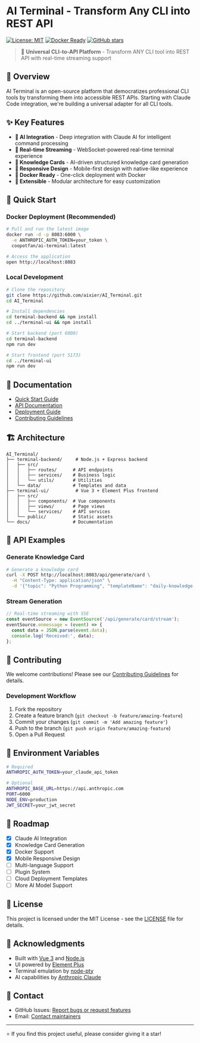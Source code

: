 # AI Terminal - Transform Any CLI into REST API

[![License: MIT](https://img.shields.io/badge/License-MIT-yellow.svg)](https://opensource.org/licenses/MIT)
[![Docker Ready](https://img.shields.io/badge/Docker-Ready-blue)](https://hub.docker.com/r/coopotfan/ai-terminal)
[![GitHub stars](https://img.shields.io/github/stars/aixier/AI_Terminal?style=social)](https://github.com/aixier/AI_Terminal/stargazers)

> 🚀 **Universal CLI-to-API Platform** - Transform ANY CLI tool into REST API with real-time streaming support

## 🌟 Overview

AI Terminal is an open-source platform that democratizes professional CLI tools by transforming them into accessible REST APIs. Starting with Claude Code integration, we're building a universal adapter for all CLI tools.

## ✨ Key Features

- **🤖 AI Integration** - Deep integration with Claude AI for intelligent command processing
- **🔄 Real-time Streaming** - WebSocket-powered real-time terminal experience
- **🎨 Knowledge Cards** - AI-driven structured knowledge card generation
- **📱 Responsive Design** - Mobile-first design with native-like experience
- **🐳 Docker Ready** - One-click deployment with Docker
- **🔌 Extensible** - Modular architecture for easy customization

## 🚀 Quick Start

### Docker Deployment (Recommended)

```bash
# Pull and run the latest image
docker run -d -p 8083:6000 \
  -e ANTHROPIC_AUTH_TOKEN=your_token \
  coopotfan/ai-terminal:latest

# Access the application
open http://localhost:8083
```

### Local Development

```bash
# Clone the repository
git clone https://github.com/aixier/AI_Terminal.git
cd AI_Terminal

# Install dependencies
cd terminal-backend && npm install
cd ../terminal-ui && npm install

# Start backend (port 6000)
cd terminal-backend
npm run dev

# Start frontend (port 5173)
cd ../terminal-ui
npm run dev
```

## 📖 Documentation

- [Quick Start Guide](./docs/user-guides/quickstart.md)
- [API Documentation](./docs/api/README.md)
- [Deployment Guide](./docs/deployment/docker.md)
- [Contributing Guidelines](./docs/contributing/CONTRIBUTING.md)

## 🏗️ Architecture

```
AI_Terminal/
├── terminal-backend/     # Node.js + Express backend
│   ├── src/
│   │   ├── routes/      # API endpoints
│   │   ├── services/    # Business logic
│   │   └── utils/       # Utilities
│   └── data/            # Templates and data
├── terminal-ui/          # Vue 3 + Element Plus frontend
│   ├── src/
│   │   ├── components/  # Vue components
│   │   ├── views/       # Page views
│   │   └── services/    # API services
│   └── public/          # Static assets
└── docs/                # Documentation
```

## 🔌 API Examples

### Generate Knowledge Card

```bash
# Generate a knowledge card
curl -X POST http://localhost:8083/api/generate/card \
  -H "Content-Type: application/json" \
  -d '{"topic": "Python Programming", "templateName": "daily-knowledge-card-template.md"}'
```

### Stream Generation

```javascript
// Real-time streaming with SSE
const eventSource = new EventSource('/api/generate/card/stream');
eventSource.onmessage = (event) => {
  const data = JSON.parse(event.data);
  console.log('Received:', data);
};
```

## 🤝 Contributing

We welcome contributions! Please see our [Contributing Guidelines](./docs/contributing/CONTRIBUTING.md) for details.

### Development Workflow

1. Fork the repository
2. Create a feature branch (`git checkout -b feature/amazing-feature`)
3. Commit your changes (`git commit -m 'Add amazing feature'`)
4. Push to the branch (`git push origin feature/amazing-feature`)
5. Open a Pull Request

## 📝 Environment Variables

```bash
# Required
ANTHROPIC_AUTH_TOKEN=your_claude_api_token

# Optional
ANTHROPIC_BASE_URL=https://api.anthropic.com
PORT=6000
NODE_ENV=production
JWT_SECRET=your_jwt_secret
```

## 🚀 Roadmap

- [x] Claude AI Integration
- [x] Knowledge Card Generation
- [x] Docker Support
- [x] Mobile Responsive Design
- [ ] Multi-language Support
- [ ] Plugin System
- [ ] Cloud Deployment Templates
- [ ] More AI Model Support

## 📄 License

This project is licensed under the MIT License - see the [LICENSE](LICENSE) file for details.

## 🙏 Acknowledgments

- Built with [Vue 3](https://vuejs.org/) and [Node.js](https://nodejs.org/)
- UI powered by [Element Plus](https://element-plus.org/)
- Terminal emulation by [node-pty](https://github.com/microsoft/node-pty)
- AI capabilities by [Anthropic Claude](https://www.anthropic.com/)

## 📧 Contact

- GitHub Issues: [Report bugs or request features](https://github.com/aixier/AI_Terminal/issues)
- Email: [Contact maintainers](mailto:your-email@example.com)

---

⭐ If you find this project useful, please consider giving it a star!